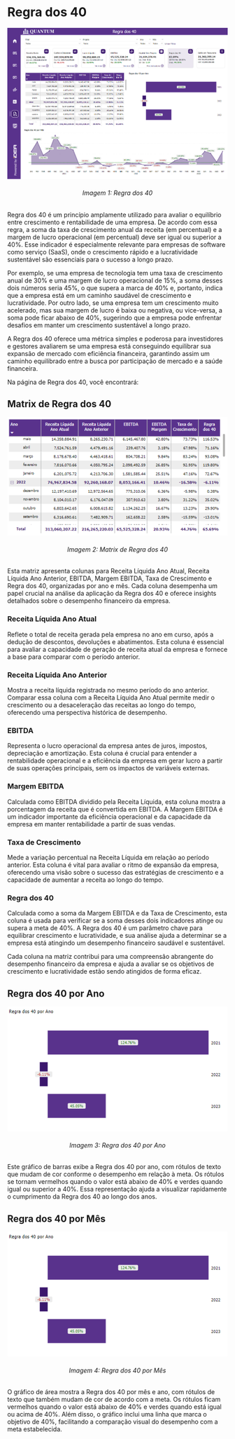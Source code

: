 # Regra dos 40

<p><div align="center">
  <img src="../assets/contabilidade_rd40.png" alt="Regra dos 40">
  <h6>Imagem 1: Regra dos 40</h6>
</div></p>

Regra dos 40 é um princípio amplamente utilizado para avaliar o equilíbrio entre crescimento e rentabilidade de uma empresa. De acordo com essa regra, a soma da taxa de crescimento anual da receita (em percentual) e a margem de lucro operacional (em percentual) deve ser igual ou superior a 40%. Esse indicador é especialmente relevante para empresas de software como serviço (SaaS), onde o crescimento rápido e a lucratividade sustentável são essenciais para o sucesso a longo prazo.

Por exemplo, se uma empresa de tecnologia tem uma taxa de crescimento anual de 30% e uma margem de lucro operacional de 15%, a soma desses dois números seria 45%, o que supera a marca de 40% e, portanto, indica que a empresa está em um caminho saudável de crescimento e lucratividade. Por outro lado, se uma empresa tem um crescimento muito acelerado, mas sua margem de lucro é baixa ou negativa, ou vice-versa, a soma pode ficar abaixo de 40%, sugerindo que a empresa pode enfrentar desafios em manter um crescimento sustentável a longo prazo.

A Regra dos 40 oferece uma métrica simples e poderosa para investidores e gestores avaliarem se uma empresa está conseguindo equilibrar sua expansão de mercado com eficiência financeira, garantindo assim um caminho equilibrado entre a busca por participação de mercado e a saúde financeira.

Na página de Regra dos 40, você encontrará:

## Matrix de Regra dos 40

<div align="center">
  <img src="../assets/contabilidade_rd40_matrix.png" alt="Matrix de Regra dos 40">
  <h6>Imagem 2: Matrix de Regra dos 40</h6>
</div>

Esta matriz apresenta colunas para Receita Líquida Ano Atual, Receita Líquida Ano Anterior, EBITDA, Margem EBITDA, Taxa de Crescimento e Regra dos 40, organizadas por ano e mês. Cada coluna desempenha um papel crucial na análise da aplicação da Regra dos 40 e oferece insights detalhados sobre o desempenho financeiro da empresa.

###	Receita Líquida Ano Atual
Reflete o total de receita gerada pela empresa no ano em curso, após a dedução de descontos, devoluções e abatimentos. Esta coluna é essencial para avaliar a capacidade de geração de receita atual da empresa e fornece a base para comparar com o período anterior.
### Receita Líquida Ano Anterior
Mostra a receita líquida registrada no mesmo período do ano anterior. Comparar essa coluna com a Receita Líquida Ano Atual permite medir o crescimento ou a desaceleração das receitas ao longo do tempo, oferecendo uma perspectiva histórica de desempenho.
### EBITDA
Representa o lucro operacional da empresa antes de juros, impostos, depreciação e amortização. Esta coluna é crucial para entender a rentabilidade operacional e a eficiência da empresa em gerar lucro a partir de suas operações principais, sem os impactos de variáveis externas.
### Margem EBITDA
Calculada como EBITDA dividido pela Receita Líquida, esta coluna mostra a porcentagem da receita que é convertida em EBITDA. A Margem EBITDA é um indicador importante da eficiência operacional e da capacidade da empresa em manter rentabilidade a partir de suas vendas.
### Taxa de Crescimento
Mede a variação percentual na Receita Líquida em relação ao período anterior. Esta coluna é vital para avaliar o ritmo de expansão da empresa, oferecendo uma visão sobre o sucesso das estratégias de crescimento e a capacidade de aumentar a receita ao longo do tempo.
### Regra dos 40
Calculada como a soma da Margem EBITDA e da Taxa de Crescimento, esta coluna é usada para verificar se a soma desses dois indicadores atinge ou supera a meta de 40%. A Regra dos 40 é um parâmetro chave para equilibrar crescimento e lucratividade, e sua análise ajuda a determinar se a empresa está atingindo um desempenho financeiro saudável e sustentável.

Cada coluna na matriz contribui para uma compreensão abrangente do desempenho financeiro da empresa e ajuda a avaliar se os objetivos de crescimento e lucratividade estão sendo atingidos de forma eficaz.

## Regra dos 40 por Ano

<div align="center">
  <img src="../assets/contabilidade_rd40_ano.png" alt="Regra dos 40 por Ano">
  <h6>Imagem 3: Regra dos 40 por Ano</h6>
</div>

Este gráfico de barras exibe a Regra dos 40 por ano, com rótulos de texto que mudam de cor conforme o desempenho em relação à meta. Os rótulos se tornam vermelhos quando o valor está abaixo de 40% e verdes quando igual ou superior a 40%. Essa representação ajuda a visualizar rapidamente o cumprimento da Regra dos 40 ao longo dos anos.

## Regra dos 40 por Mês

<div align="center">
  <img src="../assets/contabilidade_rd40_ano.png" alt="Regra dos 40 por Mês">
  <h6>Imagem 4: Regra dos 40 por Mês</h6>
</div>

O gráfico de área mostra a Regra dos 40 por mês e ano, com rótulos de texto que também mudam de cor de acordo com a meta. Os rótulos ficam vermelhos quando o valor está abaixo de 40% e verdes quando está igual ou acima de 40%. Além disso, o gráfico inclui uma linha que marca o objetivo de 40%, facilitando a comparação visual do desempenho com a meta estabelecida.
